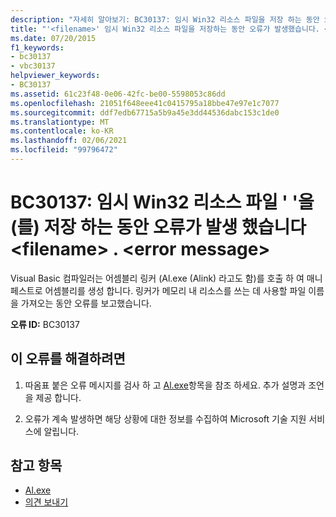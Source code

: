 ```yaml
---
description: "자세히 알아보기: BC30137: 임시 Win32 리소스 파일을 저장 하는 동안 오류가 발생 했습니다 <filename> . ' ': <error message>"
title: "'<filename>' 임시 Win32 리소스 파일을 저장하는 동안 오류가 발생했습니다. <error message>"
ms.date: 07/20/2015
f1_keywords:
- bc30137
- vbc30137
helpviewer_keywords:
- BC30137
ms.assetid: 61c23f48-0e06-42fc-be00-5598053c86dd
ms.openlocfilehash: 21051f648eee41c0415795a18bbe47e97e1c7077
ms.sourcegitcommit: ddf7edb67715a5b9a45e3dd44536dabc153c1de0
ms.translationtype: MT
ms.contentlocale: ko-KR
ms.lasthandoff: 02/06/2021
ms.locfileid: "99796472"
---
```

# <a name="bc30137-error-saving-temporary-win32-resource-file-filename-error-message"></a>BC30137: 임시 Win32 리소스 파일 ' '을 (를) 저장 하는 동안 오류가 발생 했습니다 \<filename> . \<error message>

Visual Basic 컴파일러는 어셈블리 링커 (Al.exe (Alink) 라고도 함)를 호출 하 여 매니페스트로 어셈블리를 생성 합니다. 링커가 메모리 내 리소스를 쓰는 데 사용할 파일 이름을 가져오는 동안 오류를 보고했습니다.

 **오류 ID:** BC30137

## <a name="to-correct-this-error"></a>이 오류를 해결하려면

1. 따옴표 붙은 오류 메시지를 검사 하 고 [Al.exe](../../../framework/tools/al-exe-assembly-linker.md)항목을 참조 하세요. 추가 설명과 조언을 제공 합니다.

2. 오류가 계속 발생하면 해당 상황에 대한 정보를 수집하여 Microsoft 기술 지원 서비스에 알립니다.

## <a name="see-also"></a>참고 항목

- [Al.exe](../../../framework/tools/al-exe-assembly-linker.md)
- [의견 보내기](/visualstudio/ide/feedback-options)
